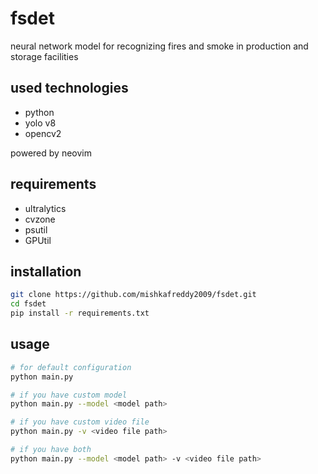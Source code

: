 # fsdet

neural network model for recognizing fires and smoke in production and storage facilities

## used technologies

- python
- yolo v8
- opencv2

powered by neovim

## requirements

- ultralytics
- cvzone
- psutil
- GPUtil

## installation

```bash
git clone https://github.com/mishkafreddy2009/fsdet.git
cd fsdet
pip install -r requirements.txt
```
## usage

```bash
# for default configuration
python main.py

# if you have custom model
python main.py --model <model path>

# if you have custom video file
python main.py -v <video file path>

# if you have both
python main.py --model <model path> -v <video file path>
```
